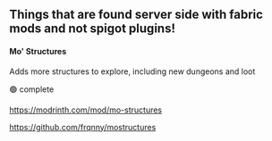 ## Things that are found server side with fabric mods and not spigot plugins!

#### Mo' Structures

Adds more structures to explore, including new dungeons and loot

:green_circle: complete

https://modrinth.com/mod/mo-structures

https://github.com/frqnny/mostructures
